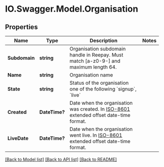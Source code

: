 # IO.Swagger.Model.Organisation
## Properties

Name | Type | Description | Notes
------------ | ------------- | ------------- | -------------
**Subdomain** | **string** | Organisation subdomain handle in Reepay. Must match [a-z0-9-] and maximum length 64. | 
**Name** | **string** | Organisation name | 
**State** | **string** | Status of the organisation one of the following &#x60;signup&#x60;, &#x60;live&#x60; | 
**Created** | **DateTime?** | Date when the organisation was created. In [ISO-8601](http://en.wikipedia.org/wiki/ISO_8601) extended offset date-time format. | 
**LiveDate** | **DateTime?** | Date when the organisation went live. In [ISO-8601](http://en.wikipedia.org/wiki/ISO_8601) extended offset date-time format. | 

[[Back to Model list]](../README.md#documentation-for-models) [[Back to API list]](../README.md#documentation-for-api-endpoints) [[Back to README]](../README.md)

